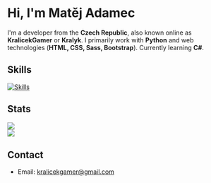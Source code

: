 # Hi, I'm Matěj Adamec

I'm a developer from the **Czech Republic**, also known online as **KralicekGamer** or **Kralyk**. I primarily work with **Python** and web technologies (**HTML, CSS, Sass, Bootstrap**). Currently learning **C#**.

## Skills
[![Skills](https://skillicons.dev/icons?i=py,html,css,sass,bootstrap,md,cs,vscode)](https://skillicons.dev)

## Stats
<div>
  <img src="https://github-readme-stats.vercel.app/api?username=kralicekgamer&show_icons=true&theme=dark" />
  <br>
  <img src="https://github-readme-stats.vercel.app/api/top-langs/?username=kralicekgamer&theme=dark&layout=compact&hide=perl" />
</div>

## Contact
- Email: kralicekgamer@gmail.com
